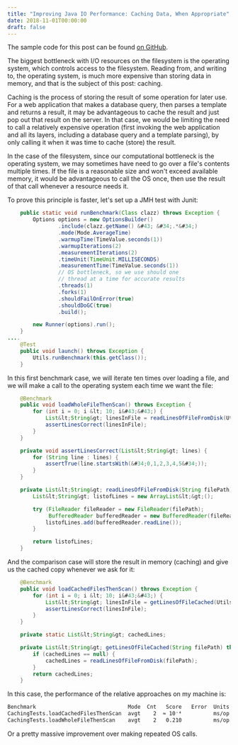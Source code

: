 ```yaml
---
title: "Improving Java IO Performance: Caching Data, When Appropriate"
date: 2018-11-01T00:00:00
draft: false
---
```


The sample code for this post can be found [on GitHub](https://github.com/nfisher23/io-tuning).

The biggest bottleneck with I/O resources on the filesystem is the operating system, which controls access to the filesystem. Reading from, and writing to, the operating system, is much more expensive than storing data in memory, and that is the subject of this post: caching.

Caching is the process of storing the result of some operation for later use. For a web application that makes a database query, then parses a template and returns a result, it may be advantageous to cache the result and just pop out that result on the server. In that case, we would be limiting the need to call a relatively expensive operation (first invoking the web application and all its layers, including a database query and a template parsing), by only calling it when it was time to cache (store) the result.

In the case of the filesystem, since our computational bottleneck is the operating system, we may sometimes have need to go over a file&#39;s contents multiple times. If the file is a reasonable size and won&#39;t exceed available memory, it would be advantageous to call the OS once, then use the result of that call whenever a resource needs it.

To prove this principle is faster, let&#39;s set up a JMH test with Junit:

``` java
    public static void runBenchmark(Class clazz) throws Exception {
        Options options = new OptionsBuilder()
                .include(clazz.getName() &#43; &#34;.*&#34;)
                .mode(Mode.AverageTime)
                .warmupTime(TimeValue.seconds(1))
                .warmupIterations(2)
                .measurementIterations(2)
                .timeUnit(TimeUnit.MILLISECONDS)
                .measurementTime(TimeValue.seconds(1))
                // OS bottleneck, so we use should one
                // thread at a time for accurate results
                .threads(1)
                .forks(1)
                .shouldFailOnError(true)
                .shouldDoGC(true)
                .build();

        new Runner(options).run();
    }
....
    @Test
    public void launch() throws Exception {
        Utils.runBenchmark(this.getClass());
    }

```

In this first benchmark case, we will iterate ten times over loading a file, and we will make a call to the operating system each time we want the file:

``` java
    @Benchmark
    public void loadWholeFileThenScan() throws Exception {
        for (int i = 0; i &lt; 10; i&#43;&#43;) {
            List&lt;String&gt; linesInFile = readLinesOfFileFromDisk(Utils.smallCsvFilePath);
            assertLinesCorrect(linesInFile);
        }
    }

    private void assertLinesCorrect(List&lt;String&gt; lines) {
        for (String line : lines) {
            assertTrue(line.startsWith(&#34;0,1,2,3,4,5&#34;));
        }
    }

    private List&lt;String&gt; readLinesOfFileFromDisk(String filePath) throws Exception {
        List&lt;String&gt; listofLines = new ArrayList&lt;&gt;();

        try (FileReader fileReader = new FileReader(filePath);
             BufferedReader bufferedReader = new BufferedReader(fileReader)) {
            listofLines.add(bufferedReader.readLine());
        }

        return listofLines;
    }

```

And the comparison case will store the result in memory (caching) and give us the cached copy whenever we ask for it:

``` java
    @Benchmark
    public void loadCachedFilesThenScan() throws Exception {
        for (int i = 0; i &lt; 10; i&#43;&#43;) {
            List&lt;String&gt; linesInFile = getLinesOfFileCached(Utils.smallCsvFilePath);
            assertLinesCorrect(linesInFile);
        }
    }

    private static List&lt;String&gt; cachedLines;

    private List&lt;String&gt; getLinesOfFileCached(String filePath) throws Exception {
        if (cachedLines == null) {
            cachedLines = readLinesOfFileFromDisk(filePath);
        }
        return cachedLines;
    }

```

In this case, the performance of the relative approaches on my machine is:

``` bash
Benchmark                             Mode  Cnt   Score   Error  Units
CachingTests.loadCachedFilesThenScan  avgt    2  ≈ 10⁻⁴          ms/op
CachingTests.loadWholeFileThenScan    avgt    2   0.210          ms/op
```

Or a pretty massive improvement over making repeated OS calls.


